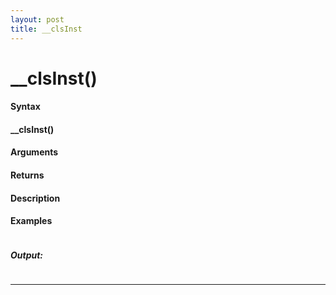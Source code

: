 ```yaml
---
layout: post
title: __clsInst
---
```


# __clsInst()


#### Syntax

#### __clsInst()

#### Arguments

#### Returns

#### Description

#### Examples

```

```

##### Output:

```

```

---